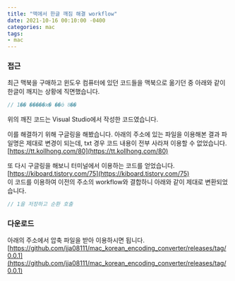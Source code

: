 ```yaml
---
title: "맥에서 한글 깨짐 해결 workflow"
date: 2021-10-16 00:10:00 -0400
categories: mac 
tags:
- mac 
---
```


### 접근
 
최근 맥북을 구매하고 윈도우 컴퓨터에 있던 코드들을 맥북으로 옮기던 중 아래와 같이 한글이 깨지는 상황에 직면했습니다.

```c
// 1�� �����ϰ� ��ȯ ȣ��
```

위의 깨진 코드는 Visual Studio에서 작성한 코드였습니다.

이를 해결하기 위해 구글링을 해봤습니다. 아래의 주소에 있는 파일을 이용해본 결과 파일명은 제대로 변경이 되는데, txt 경우 코드 내용이 전부 사라져 이용할 수 없었습니다.   
[https://tt.kollhong.com/80](https://tt.kollhong.com/80)  


또 다시 구글링을 해보니 터미널에서 이용하는 코드를 얻었습니다.   
[https://kiboard.tistory.com/75](https://kiboard.tistory.com/75)  
이 코드를 이용하여 이전의 주소의 workflow와 결합하니 아래와 같이 제대로 변환되었습니다.  

```c
// 1을 저장하고 순환 호출
```

### 다운로드

아래의 주소에서 압축 파일을 받아 이용하시면 됩니다.
[https://github.com/jja08111/mac_korean_encoding_converter/releases/tag/0.0.1](https://github.com/jja08111/mac_korean_encoding_converter/releases/tag/0.0.1)
